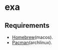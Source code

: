 # exa

## Requirements

* [Homebrew](../homebrew/README.md)(macos).
* [Pacman](../pacman/README.md)(archlinux).
